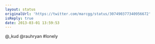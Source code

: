 ```yaml
---
layout: status
originalUrl: 'https://twitter.com/marcgg/status/307490377340956672'
isReply: true
date: 2013-03-01 13:59:53
---
```


@_kud @rauhryan #lonely
